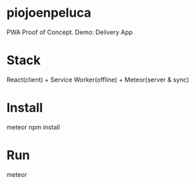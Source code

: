# piojoenpeluca
PWA Proof of Concept. Demo: Delivery App

# Stack
React(client)  + Service Worker(offline) + Meteor(server & sync) 
# Install
meteor npm install
# Run
meteor
